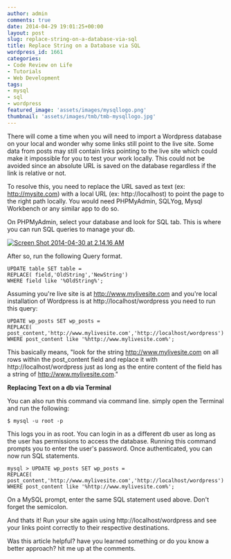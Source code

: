```yaml
---
author: admin
comments: true
date: 2014-04-29 19:01:25+00:00
layout: post
slug: replace-string-on-a-database-via-sql
title: Replace String on a Database via SQL
wordpress_id: 1661
categories:
- Code Review on Life
- Tutorials
- Web Development
tags:
- mysql
- sql
- wordpress
featured_image: 'assets/images/mysqllogo.png'
thumbnail: 'assets/images/tmb/tmb-mysqllogo.jpg'
---
```


There will come a time when you will need to import a Wordpress database on your local and wonder why some links still point to the live site. Some data from posts may still contain links pointing to the live site which could make it impossible for you to test your work locally. This could not be avoided since an absolute URL is saved on the database regardless if the link is relative or not.

To resolve this, you need to replace the URL saved as text (ex: http://mysite.com) with a local URL (ex: http://localhost) to point the page to the right path locally. You would need PHPMyAdmin, SQLYog, Mysql Workbench or any similar app to do so.

On PHPMyAdmin, select your database and look for SQL tab. This is where you can run SQL queries to manage your db.

[![Screen Shot 2014-04-30 at 2.14.16 AM](http://rgb.reengo.com/wp-content/uploads/2014/04/Screen-Shot-2014-04-30-at-2.14.16-AM.png)](http://rgb.reengo.com/wp-content/uploads/2014/04/Screen-Shot-2014-04-30-at-2.14.16-AM.png)

After so, run the following Query format.

    UPDATE table SET table = 
    REPLACE( field,'OldString','NewString') 
    WHERE field like '%OldString%';

Assuming you're live site is at http://www.mylivesite.com and you're local installation of Wordpress is at http://localhost/wordpress you need to run this query:

    UPDATE wp_posts SET wp_posts = 
    REPLACE( post_content,'http://www.mylivesite.com','http://localhost/wordpress') 
    WHERE post_content like '%http://www.mylivesite.com%';

This basically means, "look for the string http://www.mylivesite.com on all rows within the post_content field and replace it with http://localhost/wordpress just as long as the entire content of the field has a string of http://www.mylivesite.com."

**Replacing Text on a db via Terminal**

You can also run this command via command line. simply open the Terminal and run the following:

    $ mysql -u root -p

This logs you in as root. You can login in as a different db user as long as the user has permissions to access the database. Running this command prompts you to enter the user's password. Once authenticated, you can now run SQL statements.

    mysql > UPDATE wp_posts SET wp_posts = 
    REPLACE( post_content,'http://www.mylivesite.com','http://localhost/wordpress') 
    WHERE post_content like '%http://www.mylivesite.com%';

On a MySQL prompt, enter the same SQL statement used above. Don't forget the semicolon.

And thats it! Run your site again using http://localhost/wordpress and see your links point correctly to their respective destinations.


Was this article helpful? have you learned something or do you know a better approach? hit me up at the comments.
